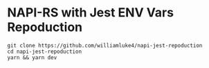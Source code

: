 # NAPI-RS with Jest ENV Vars Repoduction

```
git clone https://github.com/williamluke4/napi-jest-repoduction
cd napi-jest-repoduction
yarn && yarn dev
```